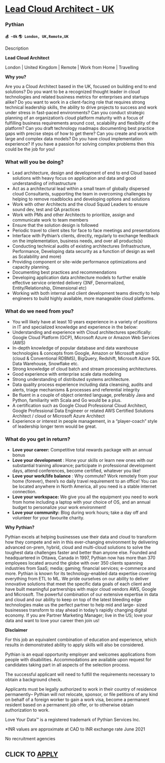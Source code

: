 # [Lead Cloud Architect - UK](https://www.remotewlb.com/apply/lead-cloud-architect-uk)  
### Pythian  
#### `💰 ~0k` `🌎 London, UK,Remote,UK`  

Description

**Lead Cloud Architect**

London | United Kingdom | Remote | Work from Home | Travelling

**Why you?**

Are you a Cloud Architect based in the UK, focused on building end to end solutions? Do you want to be a recognized thought leader in cloud technologies and related business metrics for enterprises and startups alike? Do you want to work in a client-facing role that requires strong technical leadership skills, the ability to drive projects to success and work under stress in fast-paced environments? Can you conduct strategic planning of an organization’s cloud platform maturity with a focus of fulfilling business requirements around cost, scalability and flexibility of the platform? Can you draft technology roadmaps documenting best practice gaps with precise steps of how to get there? Can you create and work with large and complex data models? Do you have cloud implementation experience? If you have a passion for solving complex problems then this could be the job for you!

### What will you be doing?

  * Lead architecture, design and development of end to end Cloud based solutions with heavy focus on application and data and good understanding of infrastructure 
  * Act as a architectural lead within a small team of globally dispersed cloud Consultants, supporting the team in overcoming challenges by helping to remove roadblocks and developing options and solutions
  * Work with other Architects and the cloud Squad Leaders to ensure sound dev, test and QA practices
  * Work with PMs and other Architects to prioritize, assign and communicate work to team members
  * Ensure that the solution design is followed
  * Periodic travel to client sites for face to face meetings and presentations
  * Interface with Pythian’s clients, directly, regularly to exchange feedback on the implementation, business needs, and over all products(s)
  * Conducting technical audits of existing architectures (Infrastructure, Performance, Developing data security as a function of design as well as Scalability and more)
  * Providing component or site-wide performance optimizations and capacity planning.
  * Documenting best practices and recommendations
  * Developing application data architecture models to further enable effective service oriented delivery (3NF, Denormalized, Entity/Relationship, Dimensional etc)
  * Working with both internal and client development teams directly to help engineers to build highly available, more manageable cloud platforms.

### What do we need from you?

  * You will likely have at least 10 years experience in a variety of positions in IT and specialized knowledge and experience in the below:
  * Understanding and experience with Cloud architectures specifically: Google Cloud Platform (GCP), Microsoft Azure or Amazon Web Services (AWS)
  * In-depth knowledge of popular database and data warehouse technologies & concepts from Google, Amazon or Microsoft and/or (cloud & Conventional RDBMS), BigQuery, Redshift, Microsoft Azure SQL Data Warehouse, Snowflake etc.
  * Strong knowledge of cloud batch and stream processing architectures.
  * Good experience with enterprise scale data modeling 
  * Strong understanding of distributed systems architecture.
  * Data quality process experience including data cleansing, audits and alerts, triage mechanisms & processes and referential integrity
  * Be fluent in a couple of object oriented language, preferably Java and Python, familiarity with Scala and Go would be a plus.
  * A certification such as Google Cloud Professional Cloud Architect, Google Professional Data Engineer or related AWS Certified Solutions Architect / cloud or Microsoft Azure Architect
  * Experience or interest in people management, in a “player-coach” style of leadership longer term would be great.

### What do you get in return?

  *  **Love your career:** Competitive total rewards package with an annual bonus
  *  **Love your development** : Hone your skills or learn new ones with our substantial training allowance; participate in professional development days, attend conferences, become certified, whatever you like!
  *  **Love your work/life balance** : Why commute? Work remotely from your home (forever), there’s no daily travel requirement to an office! You can be located anywhere in North America, all you need is a stable internet connection. 
  * **Love your workspace:** We give you all the equipment you need to work from home including a laptop with your choice of OS, and an annual budget to personalize your work environment! 
  * **Love your community:** Blog during work hours; take a day off and volunteer for your favourite charity.

 **Why Pythian?**

Pythian excels at helping businesses use their data and cloud to transform how they compete and win in this ever-changing environment by delivering advanced on-prem, hybrid, cloud and multi-cloud solutions to solve the toughest data challenges faster and better than anyone else. Founded and headquartered in Ottawa, Canada in 1997, Pythian now has more than 370 employees located around the globe with over 350 clients spanning industries from SaaS; media; gaming; financial services; e-commerce and more. Pythian is known for its technology-enabled data expertise covering everything from ETL to ML. We pride ourselves on our ability to deliver innovative solutions that meet the specific data goals of each client and have built meaningful partnerships with major cloud vendors AWS, Google and Microsoft. The powerful combination of our extensive expertise in data and cloud and our ability to keep on top of the latest bleeding edge technologies make us the perfect partner to help mid and large-
sized businesses transform to stay ahead in today’s rapidly changing digital economy. If you are Partner Marketing Manager; live in the US; love your data and want to love your career then join us!

  

**Disclaimer**

For this job an equivalent combination of education and experience, which results in demonstrated ability to apply skills will also be considered.

Pythian is an equal opportunity employer and welcomes applications from people with disabilities. Accommodations are available upon request for candidates taking part in all aspects of the selection process.

The successful applicant will need to fulfill the requirements necessary to obtain a background check.

Applicants must be legally authorized to work in their country of residence permanently– Pythian will not relocate, sponsor, or file petitions of any kind on behalf of a foreign worker to gain a work visa, become a permanent resident based on a permanent job offer, or to otherwise obtain authorization to work.

Love Your Data™ is a registered trademark of Pythian Services Inc.

*INR values are approximate at CAD to INR exchange rate June 2021 

No recruitment agencies

  
## CLICK TO [APPLY](https://www.remotewlb.com/apply/lead-cloud-architect-uk)

